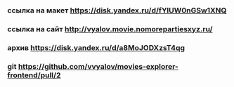 ### ссылка на макет https://disk.yandex.ru/d/fYlUW0nGSw1XNQ
### ссылка на сайт http://vyalov.movie.nomorepartiesxyz.ru/
### архив https://disk.yandex.ru/d/a8MoJODXzsT4qg
### git https://github.com/vvyalov/movies-explorer-frontend/pull/2